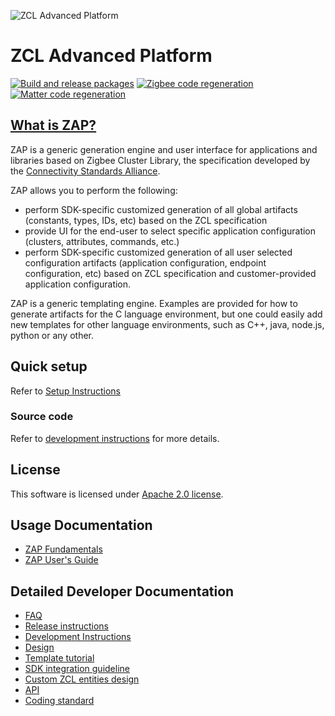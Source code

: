 ![ZCL Advanced Platform](src-electron/icons/zap_128x128.png)

# ZCL Advanced Platform

[![Build and release packages](https://github.com/project-chip/zap/actions/workflows/release.yml/badge.svg)](https://github.com/project-chip/zap/actions/workflows/release.yml)
[![Zigbee code regeneration](https://github.com/project-chip/zap/actions/workflows/zigbee.yml/badge.svg)](https://github.com/project-chip/zap/actions/workflows/zigbee.yml)
[![Matter code regeneration](https://github.com/project-chip/zap/actions/workflows/matter.yml/badge.svg)](https://github.com/project-chip/zap/actions/workflows/matter.yml)

## [What is ZAP?](https://docs.silabs.com/zap-tool/1.0.0/zap-start/)

ZAP is a generic generation engine and user interface for applications and libraries based on Zigbee Cluster Library, the specification developed by the [Connectivity Standards Alliance](https://csa-iot.org/).

ZAP allows you to perform the following:

- perform SDK-specific customized generation of all global artifacts (constants, types, IDs, etc) based on the ZCL specification
- provide UI for the end-user to select specific application configuration (clusters, attributes, commands, etc.)
- perform SDK-specific customized generation of all user selected configuration artifacts (application configuration, endpoint configuration, etc) based on ZCL specification and customer-provided application configuration.

ZAP is a generic templating engine. Examples are provided for how to generate artifacts for the C language environment, but one could easily add new templates for other language environments, such as C++, java, node.js, python or any other.

## Quick setup

Refer to [Setup Instructions](https://docs.silabs.com/zap-tool/1.0.0/zap-getting-started/zap-installation)

### Source code

Refer to [development instructions](docs/development-instructions.md) for more details.

## License

This software is licensed under [Apache 2.0 license](LICENSE.txt).

## Usage Documentation

- [ZAP Fundamentals](https://docs.silabs.com/zap-tool/1.0.0/zap-fundamentals/)
- [ZAP User's Guide](https://docs.silabs.com/zap-tool/1.0.0/zap-users-guide/)

## Detailed Developer Documentation

- [FAQ](docs/faq.md)
- [Release instructions](docs/release.md)
- [Development Instructions](docs/development-instructions.md)
- [Design](docs/design.md)
- [Template tutorial](docs/template-tutorial.md)
- [SDK integration guideline](docs/sdk-integration.md)
- [Custom ZCL entities design](docs/custom-zcl.md)
- [API](docs/api.md)
- [Coding standard](docs/coding-standard.md)
